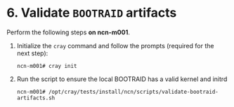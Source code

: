 # 6. Validate `BOOTRAID` artifacts

Perform the following steps **on ncn-m001**.

1. Initialize the `cray` command and follow the prompts (required for the next step):

    ```
    ncn-m001# cray init
    ```

1. Run the script to ensure the local BOOTRAID has a valid kernel and initrd

    ```
    ncn-m001# /opt/cray/tests/install/ncn/scripts/validate-bootraid-artifacts.sh
    ```